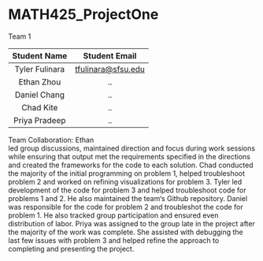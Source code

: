 # MATH425_ProjectOne

Team 1

| Student Name   | Student Email          |
|    :---:       |     :---:              |
| Tyler Fulinara | tfulinara@sfsu.edu     |
| Ethan Zhou | ..     |
| Daniel Chang | ..     |
| Chad Kite | ..     |
| Priya Pradeep | ..     | 

Team Collaboration:
Ethan <br >
  led group discussions, maintained direction and focus during work sessions while ensuring that output met the requirements specified in the directions and created the  frameworks for the code to each solution. 
Chad 
  conducted the majority of the initial programming on problem 1, helped troubleshoot problem 2 and worked on refining visualizations for problem 3.
Tyler
  led development of the code for problem 3 and helped troubleshoot code for problems 1 and 2. He also maintained the team‘s Github repository.
Daniel
  was responsible for the code for problem 2 and troubleshot the code for problem 1. He also tracked group participation and ensured even distribution of labor.
Priya
  was assigned to the group late in the project after the majority of the work was complete. She assisted with debugging the last few issues with problem 3 and helped refine the approach to completing and presenting the project.
